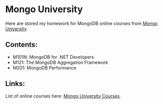 # Mongo University

Here are stored my homework for MongoDB online courses from [Mongo University](https://university.mongodb.com).

## Contents:
* M101N: MongoDB for .NET Developers
* M121: The MongoDB Aggregation Framework
* M201: MongoDB Performance

## Links:

List of online courses here: [Mongo University Courses](https://university.mongodb.com/courses/catalog).